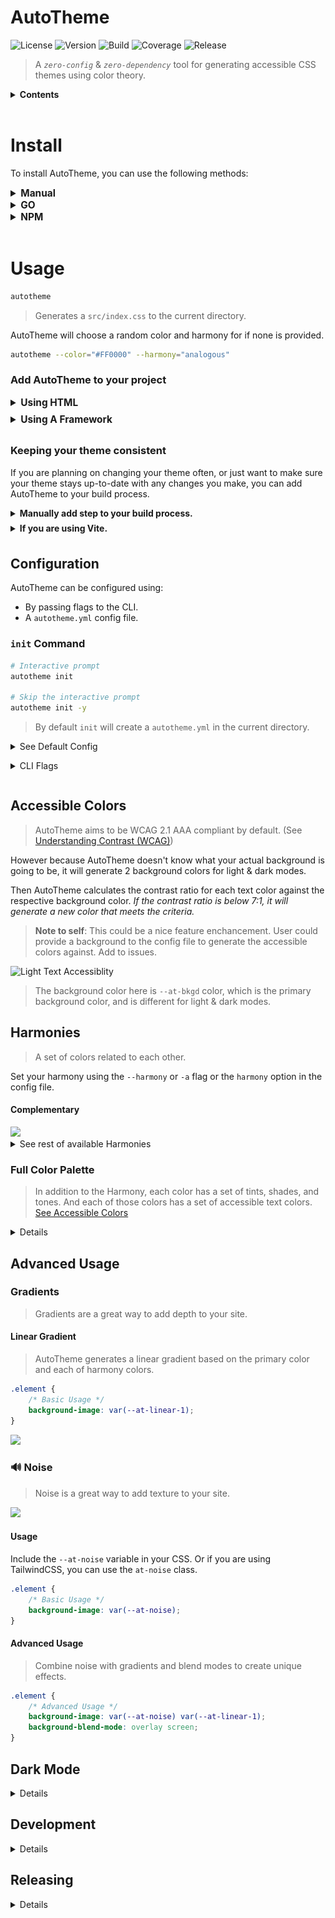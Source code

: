 # AutoTheme

![License]()
![Version]()
![Build]()
![Coverage]()
![Release]()

> A _`zero-config`_ & _`zero-dependency`_ tool for generating accessible CSS themes using color theory.

<details>
<summary><b>Contents</b></summary>

-   [Install](#install)
-   [Usage](#usage)
-   [Configuring](#configuring)
-   [CLI](#cli)
-   [Roadmap](#roapmap)

</details>

<br>

# Install

To install AutoTheme, you can use the following methods:

<details>
<summary style="font-size:1.1em; font-weight:bold;">Manual</summary>

#### Automatic Install (Recommended)

> `install.sh` will detect your system and download the appropriate binary.

<details>
<summary>For Linux/macOS (or Windows using Git Bash/WSL):</summary>

```bash
curl -sL https://raw.githubusercontent.com/username/repo/main/install.sh | bash
```

</details>

<details>
<summary>For Windows (PowerShell):</summary>

```powershell
Invoke-WebRequest -Uri "https://raw.githubusercontent.com/username/repo/main/install.ps1" -OutFile "install.ps1"; ./install.ps1
```

</details>

#### Manual Install

> Download the appropriate binary for your system from the [releases page](https://github.com/damienbullis/autotheme/releases).

</details>

<details>
<summary style="font-size:1.1em; font-weight:bold;">GO</summary>

```bash

```

</details>

<details>
<summary style="font-size:1.1em; font-weight:bold;">NPM</summary>

```bash

```

</details>

<br>

# Usage

```bash
autotheme
```

> Generates a `src/index.css` to the current directory.

AutoTheme will choose a random color and harmony for if none is provided.

```bash
autotheme --color="#FF0000" --harmony="analogous"
```

### Add AutoTheme to your project

<details>
<summary style="font-size:1.1em; font-weight:bold; margin-bottom: .5em;">Using HTML</summary>

> Include the generated CSS file in your HTML.

```html
<link rel="stylesheet" href="./src/index.css" />
```

</details>

<details>
<summary style="font-size:1.1em; font-weight:bold; margin-bottom: .5em;">Using A Framework</summary>

> If you are using a framework like React, Vue, or Angular, you can include the CSS file in your main component.

```js
import "./src/index.css";
```

</details>

### Keeping your theme consistent

If you are planning on changing your theme often, or just want to make sure your theme stays up-to-date with any changes you make, you can add AutoTheme to your build process.

<details>
<summary style="font-weight:bold; margin-bottom: .5em;">Manually add step to your build process.</summary>

Could be as simple as adding

```bash
&& autotheme <ARGS>
```

</details>

<details>
<summary style="font-weight:bold; margin-bottom: .5em;">If you are using Vite.</summary>

See [AutoTheme Vite Plugin]() for more information.

##### TODO: Command to generate the plugin

</details>

</details>

## Configuration

AutoTheme can be configured using:

-   By passing flags to the CLI.
-   A `autotheme.yml` config file.

### `init` Command

```bash
# Interactive prompt
autotheme init

# Skip the interactive prompt
autotheme init -y
```

> By default `init` will create a `autotheme.yml` in the current directory.

<details>
<summary style="margin-bottom: 1em;">See Default Config</summary>

```yml
# autotheme.yml

color: "#FF0000"
harmony: "analogous"
scalar: 1.618
# Finish this section
```

</details>

<details>
<summary style="margin-bottom: 1em">CLI Flags</summary>

| Long        | Short | Type      | Description                                                            |
| ----------- | ----- | --------- | ---------------------------------------------------------------------- |
| `--color`   | `-c`  | `string`  | The primary color of the theme.                                        |
| `--harmony` | `-a`  | `string`  | The harmony of the theme. See [Harmonies] for accepted harmony values. |
| `--output`  | `-o`  | `string`  | The output file path.                                                  |
| `--config`  |       | `string`  | Path to your AutoTheme config file.                                    |
| `--preview` |       | `boolean` | Generate a preview.html to preview the theme.                          |
| `--silent`  | `-s`  | `boolean` | Suppress all output from AutoTheme.                                    |
| `--version` | `-v`  | `boolean` | Display version.                                                       |
| `--help`    | `-h`  | `boolean` | Display help.                                                          |

</details>

<!-- ### Accessible Colors

`text-accessible-a`
`text-accessible-a-light`
`text-accessible-a-dark`
`text-accessible-a-grey`
`text-accessible-a-contrast`
`text-accessible-b`
`text-accessible-b-light`
`text-accessible-b-dark`
`text-accessible-b-grey`
`text-accessible-b-contrast`

### Regular Colors

> Maybe remove a for Primary colors

`<base>-auto-<color>{modifier ? -<modifier> : ""}-<shade>`

`text-auto-a-50`
`text-auto-a-100`
`text-auto-a-200`
`text-auto-a-300`
`text-auto-a-400`
`text-auto-a-500` (default)
`text-auto-a-600`
`text-auto-a-700`
`text-auto-a-800`
`text-auto-a-900`
`text-auto-a-950`
`text-auto-a-grey-100` (grey is a special modifier that is added to each color)
`text-auto-a-grey-200`
`text-auto-a-grey-300`
`text-auto-a-grey-400`

`bg-auto-a` -->

## Accessible Colors

> AutoTheme aims to be WCAG 2.1 AAA compliant by default. (See [Understanding Contrast (WCAG)](https://www.w3.org/WAI/WCAG21/Understanding/contrast-enhanced.html))

However because AutoTheme doesn't know what your actual background is going to be, it will generate 2 background colors for light & dark modes.

Then AutoTheme calculates the contrast ratio for each text color against the respective background color. _If the contrast ratio is below 7:1, it will generate a new color that meets the criteria._

> **Note to self**: This could be a nice feature enchancement. User could provide a background to the config file to generate the accessible colors against. Add to issues.

<picture>
  <source media="(prefers-color-scheme: dark)" srcset="./docs/assets/text-dark.png">
  <img alt="Light Text Accessiblity" src="./docs/assets/text-light.png">
</picture>

> The background color here is `--at-bkgd` color, which is the primary background color, and is different for light & dark modes.

## Harmonies

> A set of colors related to each other.

Set your harmony using the `--harmony` or `-a` flag or the `harmony` option in the config file.

#### Complementary

<img src="docs/assets/complementary.png" />

<details>
<summary>See rest of available Harmonies</summary>

#### Split-Complementary

<img src="docs/assets/split-complementary.png" />

#### Analogous

<img src="docs/assets/analogous2.png" />

#### Triadic

<img src="docs/assets/triadic.png" />

#### Tetradic

<img src="docs/assets/tetradic.png" />

#### Square

<img src="docs/assets/square.png" />

#### Rectangle

<img src="docs/assets/rectangle.png" />

<!-- #### Lunar Eclipse -->

<!-- <img src="docs/assets/lunar-eclipse.png" /> -->

#### Aurelian

<img src="docs/assets/aurelian.png" />

#### Bi Polar

<img src="docs/assets/bi-polar.png" />

#### Retrograde

<img src="docs/assets/retrograde.png" />

<br>

> All examples are using `#6439FF` to illustrate the differences in harmonies.

</details>

### Full Color Palette

> In addition to the Harmony, each color has a set of tints, shades, and tones. And each of those colors has a set of accessible text colors. [See Accessible Colors](#accessible-colors)

<details>

<img src="docs/assets/harmony-details.png" />

Each color in the Harmony consists of:

-   **1 primary** color
-   **5 tints** (L1, ..., L5)
-   **5 shades** (D1, ..., D5)
-   **4 tones** (G1, ..., G4)

</details>

## Advanced Usage

### Gradients

> Gradients are a great way to add depth to your site.

#### Linear Gradient

> AutoTheme generates a linear gradient based on the primary color and each of harmony colors.

```css
.element {
	/* Basic Usage */
	background-image: var(--at-linear-1);
}
```

<img src="docs/assets/gradients.png" />

### :loud_sound: Noise

> Noise is a great way to add texture to your site.

  <img src="docs/assets/noise.png" />

#### Usage

Include the `--at-noise` variable in your CSS. Or if you are using TailwindCSS, you can use the `at-noise` class.

```css
.element {
	/* Basic Usage */
	background-image: var(--at-noise);
}
```

#### Advanced Usage

> Combine noise with gradients and blend modes to create unique effects.

```css
.element {
	/* Advanced Usage */
	background-image: var(--at-noise) var(--at-linear-1);
	background-blend-mode: overlay screen;
}
```

## Dark Mode

<details>

Since there are a variety of setups for using dark mode, AutoTheme mostly provides the CSS variable framework. To finish integrating support for `prefers-color-scheme: dark`, there are a couple more steps.

<br>

1. On page load, so generally speaking your `index.html` should initialize dark-mode to prevent flashing unstyled content [FOUC](https://en.wikipedia.org/wiki/Flash_of_unstyled_content)

    - You can either inline the script tag directly

    ```html
    <script>
    	const darkMode = window.matchMedia("(prefers-color-scheme: dark)");
    	if (localStorage.getItem("darkMode") === "true" || darkMode.matches) {
    		document.documentElement.classList.add("at-dark");
    	}

    	// If the user's system changes the preferred color scheme
    	darkMode.addEventListener("change", (e) => {
    		if (e.matches) {
    			document.documentElement.classList.add("at-dark");
    		} else {
    			document.documentElement.classList.remove("at-dark");
    		}
    	});
    </script>
    ```

    - or load it as an external file `/darkmode.js` instead

    ```html
    <script src="/darkmode.js"></script>
    ```

    ```js
    // darkmode.js

    /**
     * Init Darkmode
     * - checks for dark mode preference
     * - applies `at-dark` class to the root element if dark mode is preferred
     * - handles OS color-scheme change events
     */
    function initializeDarkMode() {
    	const darkMode = window.matchMedia("(prefers-color-scheme: dark)");
    	if (localStorage.getItem("darkMode") === "true" || darkMode.matches) {
    		document.documentElement.classList.add("at-dark");
    	}

    	// This wont set the local storage on change, but it will update the class
    	darkMode.addEventListener("change", (e) => {
    		if (e.matches) {
    			document.documentElement.classList.add("at-dark");
    		} else {
    			document.documentElement.classList.remove("at-dark");
    		}
    	});
    }

    initializeDarkMode();
    ```

2. Setup your onClick handler

    ```js
    /**
     * Toggle Dark Mode
     * - applies `at-dark` class to the root element
     * - saves the state to local storage
     */
    function toggleDarkMode() {
    	const darkMode = document.documentElement.classList.toggle("at-dark");
    	localStorage.setItem("darkMode", darkMode.toString());
    }
    ```

<br>

Now your site is ready to support both `light` & `dark` color schemes based on user preferences! :tada:

</details>

## Development

<details>

### Setup

#### Clone repo

```bash
git clone https://github.com/damienbullis/autotheme.git
cd autotheme
```

#### Install dependencies

```bash
make install
```

<br>

See the [Makefile](./Makefile) for more commands.

<br>

### Testing

#### All tests

```bash
make test
```

#### Watch mode

```bash
make test-watch
```

</details>

## Releasing

<details>

Releases are created via the `Release` workflow.

To create a new release, manually trigger the release workflow by going to the actions tab in the repo and selecting the `Release` workflow.

Enter the new version number when prompted and the workflow will take care of the rest.

-   [ ] Add on tag push trigger to the release workflow.

### Tagging Commits

Start your commit message with one of the following prefixes if you want to tag your commits in the changelog:

-   `feat - <YOUR_MESSAGE>` for new features
-   `fix - <YOUR_MESSAGE>` for bug fixes
-   `chore - <YOUR_MESSAGE>` for basically everything else

</details>

